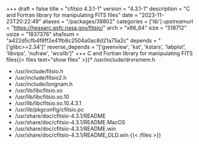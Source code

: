 +++
draft = false
title = "cfitsio 4.3.1-1"
version = "4.3.1-1"
description = "C and Fortran library for manipulating FITS files"
date = "2023-11-23T20:22:49"
aliases = "/packages/38802"
categories = ['lib']
upstreamurl = "https://heasarc.gsfc.nasa.gov/fitsio/"
arch = "x86_64"
size = "518712"
usize = "1837376"
sha1sum = "a422d5cfb4f8ff2e41fb8c2504a0ac8d21a75a2c"
depends = "['glibc>=2.34']"
reverse_depends = "['gwenview', 'kst', 'kstars', 'labplot', 'libvips', 'nufraw', 'wcslib']"
+++
C and Fortran library for manipulating FITS files{{< files text="show files" >}}* /usr/include/drvrsmem.h
* /usr/include/fitsio.h
* /usr/include/fitsio2.h
* /usr/include/longnam.h
* /usr/lib/libcfitsio.so
* /usr/lib/libcfitsio.so.10
* /usr/lib/libcfitsio.so.10.4.3.1
* /usr/lib/pkgconfig/cfitsio.pc
* /usr/share/doc/cfitsio-4.3.1/README
* /usr/share/doc/cfitsio-4.3.1/README.MacOS
* /usr/share/doc/cfitsio-4.3.1/README.win
* /usr/share/doc/cfitsio-4.3.1/README_OLD.win
{{< /files >}}